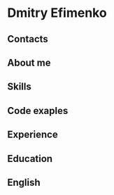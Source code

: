 # Dmitry Efimenko

## Contacts

## About me

## Skills

## Code exaples

## Experience

## Education

## English
